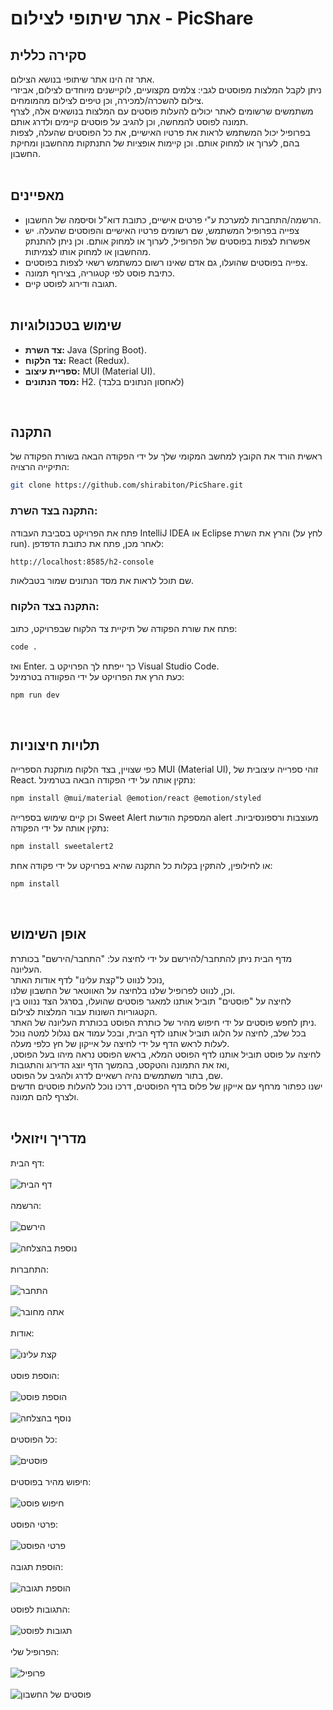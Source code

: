 # אתר שיתופי לצילום - PicShare
## סקירה כללית
אתר זה הינו אתר שיתופי בנושא הצילום. <br>
ניתן לקבל המלצות מפוסטים לגבי: צלמים מקצועיים, לוקיישנים מיוחדים לצילום, אביזרי צילום להשכרה/למכירה, וכן טיפים לצילום מהמומחים.<br>
משתמשים שרשומים לאתר יכולים להעלות פוסטים עם המלצות בנושאים אלה, לצרף תמונה לפוסט להמחשה, וכן להגיב על פוסטים קיימים ולדרג אותם.<br>
בפרופיל יכול המשתמש לראות את פרטיו האישיים, את כל הפוסטים שהעלה, לצפות בהם, לערוך או למחוק אותם. וכן קיימות אופציות של התנתקות מהחשבון ומחיקת החשבון.<br><br>
## מאפיינים
- הרשמה/התחברות למערכת ע"י פרטים אישיים, כתובת דוא"ל וסיסמה של החשבון.
- צפייה בפרופיל המשתמש, שם רשומים פרטיו האישיים והפוסטים שהעלה. יש אפשרות לצפות בפוסטים של הפרופיל, לערוך או למחוק אותם. וכן ניתן להתנתק מהחשבון או למחוק אותו לצמיתות.
- צפייה בפוסטים שהועלו, גם אדם שאינו רשום כמשתמש רשאי לצפות בפוסטים.
- כתיבת פוסט לפי קטגוריה, בצירוף תמונה.
- תגובה ודירוג לפוסט קיים.
  <br><br>
## שימוש בטכנולוגיות
- **צד השרת:** Java (Spring Boot).
- **צד הלקוח:** React (Redux).
- **ספריית עיצוב:** MUI (Material UI).
- **מסד הנתונים:** H2. (לאחסון הנתונים בלבד)
<br>

 ## התקנה
 ראשית הורד את הקובץ למחשב המקומי שלך על ידי הפקודה הבאה בשורת הפקודה של התיקייה הרצויה:
 ```bash
git clone https://github.com/shirabiton/PicShare.git
```

### התקנה בצד השרת: 
פתח את הפרויקט בסביבת העבודה IntelliJ IDEA או Eclipse והרץ את השרת (לחץ על run).
לאחר מכן, פתח את כתובת הדפדפן:
```bash
http://localhost:8585/h2-console
```
שם תוכל לראות את מסד הנתונים שמור בטבלאות.

### התקנה בצד הלקוח:
פתח את שורת הפקודה של תיקיית צד הלקוח שבפרויקט, כתוב:
```bash
code .
```
ואז Enter. כך ייפתח לך הפרויקט ב Visual Studio Code. <br>
כעת הרץ את הפרויקט על ידי הפקוודה בטרמינל: 
```bash
npm run dev
```
<br>

  ## תלויות חיצוניות
  כפי שצויין, בצד הלקוח מותקנת הספרייה MUI (Material UI), זוהי ספרייה עיצובית של React.
  נתקין אותה על ידי הפקודה הבאה בטרמינל:
```bash
npm install @mui/material @emotion/react @emotion/styled
```
וכן קיים שימוש בספרייה Sweet Alert המספקת הודעות alert מעוצבות ורספונסיביות. 
נתקין אותה על ידי הפקודה: 
```bash
npm install sweetalert2
```
או לחילופין, להתקין בקלות כל התקנה שהיא בפרויקט על ידי פקודה אחת:
```bash
npm install
```
<br>

## אופן השימוש
מדף הבית ניתן להתחבר/להירשם על ידי לחיצה על: "התחבר/הירשם" בכותרת העליונה. <br>
נוכל לנווט ל"קצת עלינו" לדף אודות האתר, <br>
וכן, לנווט לפרופיל שלנו בלחיצה על האווטאר של החשבון שלנו. <br>
לחיצה על "פוסטים" תוביל אותנו למאגר פוסטים שהועלו, בסרגל הצד ננווט בין הקטגוריות השונות עבור המלצות לצילום. <br>
ניתן לחפש פוסטים על ידי חיפוש מהיר של כותרת הפוסט בכותרת העליונה של האתר. <br>
בכל שלב, לחיצה על הלוגו תוביל אותנו לדף הבית, ובכל עמוד אם נגלול למטה נוכל לעלות לראש הדף על ידי לחיצה על אייקון של חץ כלפי מעלה. <br>
לחיצה על פוסט תוביל אותנו לדף הפוסט המלא, בראש הפוסט נראה מיהו בעל הפוסט, ואז את התמונה והטקסט, בהמשך הדף יוצג הדירוג והתגובות, <br>
שם, בתור משתמשים נהיה רשאיים לדרג ולהגיב על הפוסט. <br>
ישנו כפתור מרחף עם אייקון של פלוס בדף הפוסטים, דרכו נוכל להעלות פוסטים חדשים ולצרף להם תמונה. <br><br>

## מדריך ויזואלי
דף הבית:<br><br>
![דף הבית](web/src/Docs/Screenshots/home-page.png)<br><br>
הרשמה:<br><br>
![הירשם](web/src/Docs/Screenshots/signin.png)<br><br>
![נוספת בהצלחה](web/src/Docs/Screenshots/signin-succeed.png)<br><br>
התחברות:<br><br>
![התחבר](web/src/Docs/Screenshots/login.png)<br><br>
![אתה מחובר](web/src/Docs/Screenshots/login-succeed.png)<br><br>
אודות:<br><br>
![קצת עלינו](web/src/Docs/Screenshots/about.png)<br><br>
הוספת פוסט:<br><br>
![הוספת פוסט](web/src/Docs/Screenshots/add-post.png)<br><br>
![נוסף בהצלחה](web/src/Docs/Screenshots/add-post-succeed.png)<br><br>
כל הפוסטים:<br><br>
![פוסטים](web/src/Docs/Screenshots/posts.png)<br><br>
חיפוש מהיר בפוסטים:<br><br>
![חיפוש פוסט](web/src/Docs/Screenshots/search.png)<br><br>
פרטי הפוסט:<br><br>
![פרטי הפוסט](web/src/Docs/Screenshots/show-post.png)<br><br>
הוספת תגובה:<br><br>
![הוספת תגובה](web/src/Docs/Screenshots/add-comment.png)<br><br>
התגובות לפוסט:<br><br>
![תגובות לפוסט](web/src/Docs/Screenshots/comments.png)<br><br>
הפרופיל שלי:<br><br>
![פרופיל](web/src/Docs/Screenshots/profile.png)<br><br>
![פוסטים של החשבון](web/src/Docs/Screenshots/profile-post.png)<br><br>

